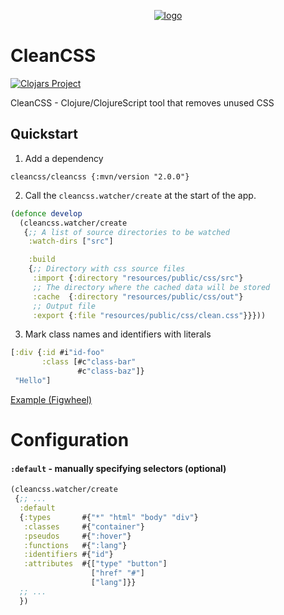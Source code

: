 <p align="center"><a href="https://github.com/Panthevm/cleancss"><img src="https://i.ibb.co/HrFyQQ8/cleancss.png" alt="logo"></a></p>

# CleanCSS

[![Clojars Project](https://img.shields.io/clojars/v/cleancss.svg)](https://clojars.org/cleancss)

CleanCSS - Clojure/ClojureScript tool that removes unused CSS

## Quickstart

1) Add a dependency

```edn
cleancss/cleancss {:mvn/version "2.0.0"}
```

2) Call the `cleancss.watcher/create` at the start of the app.

```clojure
(defonce develop
  (cleancss.watcher/create
   {;; A list of source directories to be watched
    :watch-dirs ["src"]

    :build
    {;; Directory with css source files
     :import {:directory "resources/public/css/src"} 
     ;; The directory where the cached data will be stored
     :cache  {:directory "resources/public/css/out"} 
     ;; Output file
     :export {:file "resources/public/css/clean.css"}}}))


```

3) Mark class names and identifiers with literals

```clojure
[:div {:id #i"id-foo"
       :class [#c"class-bar"
               #c"class-baz"]}
 "Hello"]
```
[Example (Figwheel)](https://github.com/Panthevm/cleancss/tree/main/example)
# Configuration

#### `:default` - manually specifying selectors (optional)

```clojure
(cleancss.watcher/create
 {;; ...
  :default
  {:types       #{"*" "html" "body" "div"}
   :classes     #{"container"}
   :pseudos     #{":hover"}
   :functions   #{":lang"}
   :identifiers #{"id"}
   :attributes  #{["type" "button"]
                  ["href" "#"]
                  ["lang"]}}
  ;; ...
  })
```

